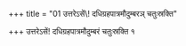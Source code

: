 +++
title = "01 उत्तरेऽसें\\! दधिग्रहपात्रमौदुम्बरञ् चतुःस्रक्ति"

+++
उत्तरेऽसें\! दधिग्रहपात्रमौदुम्बरं चतुःस्रक्ति १